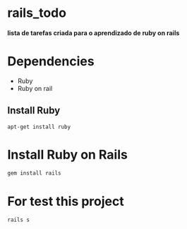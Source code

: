 # rails_todo
#### lista de tarefas criada para o aprendizado de ruby on rails
# Dependencies
* Ruby
* Ruby on rail
## Install Ruby
```terminal
apt-get install ruby
```
# Install Ruby on Rails
```
gem install rails
```
# For test this project
```
rails s
```
